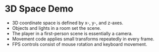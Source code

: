 # 3D Space Demo
* 3D coordinate space is defined by x-, y-, and z-axes.
* Objects and lights in a room set the scene.
* The player in a first-person scene is essentially a camera.
* Movement code applies small transforms repeatedly in every frame.
* FPS controls consist of mouse rotation and keyboard movement.